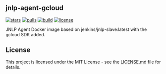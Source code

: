 ## jnlp-agent-gcloud
[![stars](https://img.shields.io/docker/pulls/todd/jnlp-agent-gcloud.svg)](https://hub.docker.com/r/todd/jnlp-agent-gcloud/)
[![pulls](https://img.shields.io/docker/pulls/todd/jnlp-agent-gcloud.svg)](https://hub.docker.com/r/todd/jnlp-agent-gcloud/)
[![build](https://img.shields.io/docker/build/todd/jnlp-agent-gcloud.svg)](https://hub.docker.com/r/todd/jnlp-agent-gcloud/)
[![license](https://img.shields.io/github/license/triangletodd/docker-jnlp-agent-gcloud.svg)](https://github.com/triangletodd/docker-jnlp-agent-gcloud/LICENSE)

JNLP Agent Docker image based on jenkins/jnlp-slave:latest with the gcloud
SDK added.

## License

This project is licensed under the MIT License - see the [LICENSE.md](LICENSE.md) file for details.